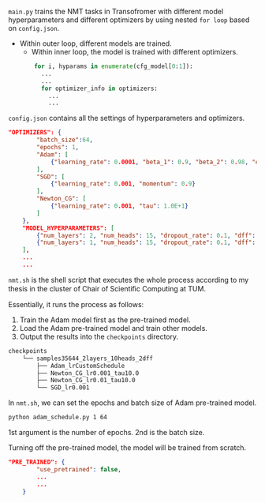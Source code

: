 `main.py` trains the NMT tasks in Transofromer with different model hyperparameters
and different optimizers by using nested `for loop` based on `config.json`.

- Within outer loop, different models are trained.
  - Within inner loop, the model is trained with different optimizers.
  ```python
      for i, hyparams in enumerate(cfg_model[0:1]):
        ...
        ...
        for optimizer_info in optimizers:
          ...
          ...
  ```

`config.json` contains all the settings of hyperparameters and optimizers.

```json
"OPTIMIZERS": {
        "batch_size":64,
        "epochs": 1,
        "Adam": [
            {"learning_rate": 0.0001, "beta_1": 0.9, "beta_2": 0.98, "epsilon": 1e-9}
        ],
        "SGD": [
            {"learning_rate": 0.001, "momentum": 0.9}
        ],
        "Newton_CG": [
            {"learning_rate": 0.001, "tau": 1.0E+1}
        ]
    },
    "MODEL_HYPERPARAMETERS": [
        {"num_layers": 2, "num_heads": 15, "dropout_rate": 0.1, "dff": 2, "pe_inp": 1000, "pe_tar": 1000},
        {"num_layers": 1, "num_heads": 15, "dropout_rate": 0.1, "dff": 2, "pe_inp": 1000, "pe_tar": 1000}
    ],
    ...
    ...
```

`nmt.sh` is the shell script that executes the whole process according
to my thesis in the cluster of Chair of Scientiﬁc Computing at TUM.

Essentially, it runs the process as follows:

1. Train the Adam model first as the pre-trained model.
2. Load the Adam pre-trained model and train other models.
3. Output the results into the `checkpoints` directory.

```sh
checkpoints
    └── samples35644_2layers_10heads_2dff
        ├── Adam_lrCustomSchedule
        ├── Newton_CG_lr0.001_tau10.0
        ├── Newton_CG_lr0.01_tau10.0
        └── SGD_lr0.001
```

In `nmt.sh`, we can set the epochs and batch size of Adam pre-trained model.

```sh
python adam_schedule.py 1 64
```

1st argument is the number of epochs. 2nd is the batch size.

Turning off the pre-trained model, the model will be trained from scratch.

```json
"PRE_TRAINED": {
        "use_pretrained": false,
        ...
        ...
    }
```
